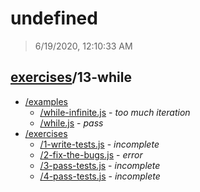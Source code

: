 # undefined 

> 6/19/2020, 12:10:33 AM 

## [exercises](../README.md)/13-while 

- [/examples](./examples/README.md)
  - [/while-infinite.js](./examples/README.md#while-infinitejs) - _too much iteration_ 
  - [/while.js](./examples/README.md#whilejs) - _pass_ 
- [/exercises](./exercises/README.md)
  - [/1-write-tests.js](./exercises/README.md#1-write-testsjs) - _incomplete_ 
  - [/2-fix-the-bugs.js](./exercises/README.md#2-fix-the-bugsjs) - _error_ 
  - [/3-pass-tests.js](./exercises/README.md#3-pass-testsjs) - _incomplete_ 
  - [/4-pass-tests.js](./exercises/README.md#4-pass-testsjs) - _incomplete_ 
